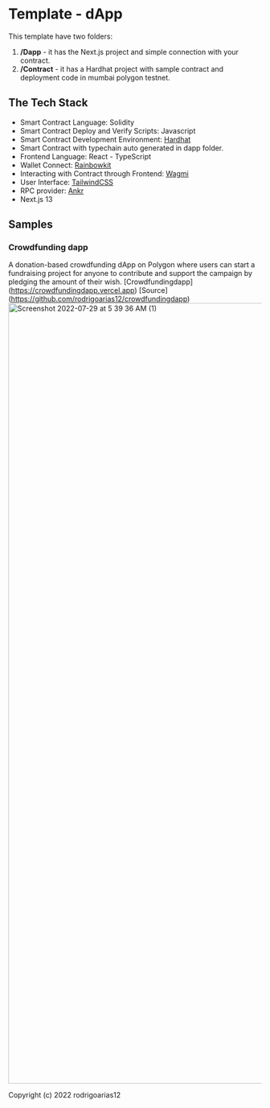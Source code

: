 # Template - dApp
This template have two folders:
1. **/Dapp** - it has the Next.js project and simple connection with your contract.
2. **/Contract** - it has a Hardhat project with sample contract and deployment code in mumbai polygon testnet.

## The Tech Stack

- Smart Contract Language: Solidity
- Smart Contract Deploy and Verify Scripts: Javascript
- Smart Contract Development Environment: [Hardhat](https://hardhat.org/)
- Smart Contract with typechain auto generated in dapp folder.
- Frontend Language: React - TypeScript
- Wallet Connect: [Rainbowkit](https://www.rainbowkit.com/)
- Interacting with Contract through Frontend: [Wagmi](https://wagmi.sh/)
- User Interface: [TailwindCSS](https://tailwindcss.com/)
- RPC provider: [Ankr](https://www.ankr.com/protocol/)
- Next.js 13

## Samples
### Crowdfunding dapp
A donation-based crowdfunding dApp on Polygon where users can start a fundraising project for anyone to contribute and support the campaign by pledging the amount of their wish.
[Crowdfundingdapp] (https://crowdfundingdapp.vercel.app)
[Source] (https://github.com/rodrigoarias12/crowdfundingdapp)
<img width="1552" alt="Screenshot 2022-07-29 at 5 39 36 AM (1)" src="https://user-images.githubusercontent.com/44579545/182042436-76251795-98f7-4bd0-ab04-49b1f995c316.png">

Copyright (c) 2022 rodrigoarias12
